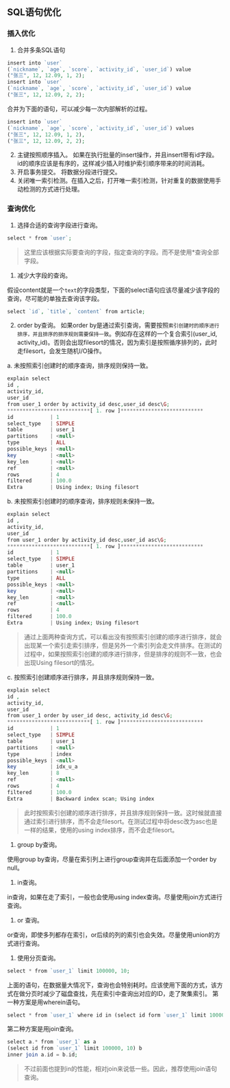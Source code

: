 ## SQL语句优化
### 插入优化
1. 合并多条SQL语句

```php
insert into `user`
(`nickname`, `age`, `score`, `activity_id`, `user_id`) value
("张三", 12, 12.09, 1, 2);
insert into `user`
(`nickname`, `age`, `score`, `activity_id`, `user_id`) value
("张三", 12, 12.09, 2, 2);
```
合并为下面的语句，可以减少每一次内部解析的过程。
```php
insert into `user`
(`nickname`, `age`, `score`, `activity_id`, `user_id`) values
("张三", 12, 12.09, 1, 2),
("张三", 12, 12.09, 2, 2);
```
2. 主键按照顺序插入。
如果在执行批量的insert操作，并且insert带有id字段。id的顺序应该是有序的，这样减少插入时维护索引顺序带来的时间消耗。
1. 开启事务提交。
将数据分段进行提交。
1. 关闭唯一索引检测。在插入之后，打开唯一索引检测，针对重复的数据使用手动检测的方式进行处理。

### 查询优化
1. 选择合适的查询字段进行查询。

```php
select * from `user`;
```
> 这里应该根据实际要查询的字段，指定查询的字段。而不是使用*查询全部字段。

1. 减少大字段的查询。

假设content就是一个`text`的字段类型，下面的select语句应该尽量减少该字段的查询，尽可能的单独去查询该字段。
```php
select `id`, `title`, `content` from article;
```

2. order by查询。
如果order by是通过索引查询，需要按照`索引创建时的顺序进行排序，并且排序的排序规则需要保持一致`。例如存在这样的一个复合索引(user_id, activity_id)。否则会出现filesort的情况，因为索引是按照循序排列的，此时走filesort，会发生随机I/O操作。

a. 未按照索引创建时的顺序查询，排序规则保持一致。

```php
explain select 
id ,
activity_id, 
user_id 
from user_1 order by activity_id desc,user_id desc\G;
***************************[ 1. row ]***************************
id            | 1
select_type   | SIMPLE
table         | user_1
partitions    | <null>
type          | ALL
possible_keys | <null>
key           | <null>
key_len       | <null>
ref           | <null>
rows          | 4
filtered      | 100.0
Extra         | Using index; Using filesort
```
b. 未按照索引创建时的顺序查询，排序规则未保持一致。

```php
explain select 
id ,
activity_id, 
user_id 
from user_1 order by activity_id desc,user_id asc\G;
***************************[ 1. row ]***************************
id            | 1
select_type   | SIMPLE
table         | user_1
partitions    | <null>
type          | ALL
possible_keys | <null>
key           | <null>
key_len       | <null>
ref           | <null>
rows          | 4
filtered      | 100.0
Extra         | Using index; Using filesort
```
> 通过上面两种查询方式，可以看出没有按照索引创建的顺序进行排序，就会出现某一个索引走索引排序，但是另外一个索引列会走文件排序。在测试的过程中，如果按照索引创建的顺序进行排序，但是排序的规则不一致，也会出现Using filesort的情况。

c. 按照索引创建顺序进行排序，并且排序规则保持一致。

```php
explain select 
id ,
activity_id, 
user_id 
from user_1 order by user_id desc, activity_id desc\G;
***************************[ 1. row ]***************************
id            | 1
select_type   | SIMPLE
table         | user_1
partitions    | <null>
type          | index
possible_keys | <null>
key           | idx_u_a
key_len       | 8
ref           | <null>
rows          | 4
filtered      | 100.0
Extra         | Backward index scan; Using index
```
> 此时按照索引创建的顺序进行排序，并且排序规则保持一致。这时候就直接通过索引进行排序，而不会走filesort。在测试过程中将desc改为asc也是一样的结果，使用的using index排序，而不会走filesort。

1. group by查询。

使用group by查询，尽量在索引列上进行group查询并在后面添加一个order by null。

1. in查询。

in查询，如果在走了索引，一般也会使用using index查询。尽量使用join方式进行查询。

1. or 查询。

or查询，即使多列都存在索引，or后续的列的索引也会失效。尽量使用union的方式进行查询。

1. 使用分页查询。

```php
select * from `user_1` limit 100000, 10;
```
上面的语句，在数据量大情况下，查询也会特别耗时。应该使用下面的方式，该方式在做分页时减少了磁盘查找，先在索引中查询出对应的ID，走了聚集索引。
第一种方案是用wherein语句。
```php
select * from `user_1` where id in (select id form `user_1` limit 100000, 10);
```
第二种方案是用join查询。
```php
select a.* from `user_1` as a 
(select id from `user_1` limit 100000, 10) b
inner join a.id = b.id;
```
> 不过前面也提到in的性能，相对join来说低一些。因此，推荐使用join语句查询。